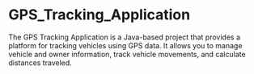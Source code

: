 # GPS_Tracking_Application
The GPS Tracking Application is a Java-based project that provides a platform for tracking vehicles using GPS data. It allows you to manage vehicle and owner information, track vehicle movements, and calculate distances traveled.
